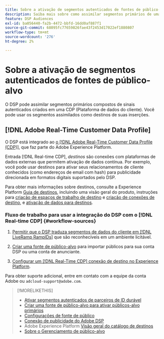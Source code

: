 ```yaml
---
title: Sobre a ativação de segmentos autenticados de fontes de público-alvo
description: Saiba mais sobre como assimilar segmentos primários de uma plataforma de dados do cliente.
feature: DSP Audiences
exl-id: ba056440-fa2b-4472-bbfd-16dd0af887f1
source-git-commit: 68095fc77659826fae43f2453d17022ef1880807
workflow-type: tm+mt
source-wordcount: '276'
ht-degree: 2%

---
```


# Sobre a ativação de segmentos autenticados de fontes de público-alvo

<!-- Doesn't specifically explain what you can do in our UI -->

O DSP pode assimilar segmentos primários compostos de sinais autenticados criados em uma CDP (Plataforma de dados do cliente). Você pode usar os segmentos assimilados como destinos de suas inserções.

## [!DNL Adobe Real-Time Customer Data Profile]

O DSP está integrado ao [o [!DNL Adobe Real-Time Customer Data Profile (CDP)]](https://experienceleague.adobe.com/docs/experience-platform/rtcdp/overview.html?lang=pt-BR), que faz parte do Adobe Experience Platform.

Entrada [!DNL Real-time CDP], *destinos* são conexões com plataformas de dados externas que permitem ativação de dados contínua. Por exemplo, você pode usar destinos para ativar seus relacionamentos de cliente conhecidos (como endereços de email com hash) para publicidade direcionada em formatos digitais suportados pelo DSP.

Para obter mais informações sobre destinos, consulte a Experience Platform [Guia de destinos](https://experienceleague.adobe.com/docs/experience-platform/destinations/home.html), incluindo uma visão geral do produto, instruções para [criação de espaços de trabalho de destino](https://experienceleague.adobe.com/docs/experience-platform/destinations/ui/destinations-workspace.html) e [criação de conexões de destino](https://experienceleague.adobe.com/docs/experience-platform/destinations/ui/connect-destination.html), e [ativação de dados para destinos](https://experienceleague.adobe.com/docs/experience-platform/destinations/ui/activate/activate-segment-streaming-destinations.html).

### Fluxo de trabalho para usar a integração do DSP com o [!DNL Real-time CDP] {#workflow-sources}

1. [Permitir que o DSP traduza segmentos de dados do cliente em [!DNL LiveRamp RampIDs]](source-durable-id.md) que são reconhecíveis em um ambiente licitável.<!-- I don't think I need this here: This requires DSP account-level and campaign-level settings to enable segment sharing with [!DNL LiveRamp], which will translate customer data to [!DNL RampIDs] to create targetable segments. Your Adobe Account Team will perform this configuration. -->

1. [Criar uma fonte de público-alvo](source-create.md) para importar públicos para sua conta DSP ou uma conta de anunciante.

1. [Configurar um [!DNL Real-Time CDP] conexão de destino no Experience Platform](https://experienceleague.adobe.com/docs/experience-platform/destinations/catalog/advertising/adobe-advertising-cloud-connection.html).

Para obter suporte adicional, entre em contato com a equipe da conta Adobe ou `adcloud-support@adobe.com`.

>[!MORELIKETHIS]
>
>* [Ativar segmentos autenticados de parceiros de ID durável](source-durable-id.md)
>* [Criar uma fonte de público-alvo para ativar públicos-alvo primários](source-create.md)
>* [Configurações de fonte de público](source-settings.md)
>* [Conexão de publicidade do Adobe DSP](https://experienceleague.adobe.com/docs/experience-platform/destinations/catalog/advertising/adobe-advertising-cloud-connection.html)
>* Adobe Experience Platform [Visão geral do catálogo de destinos](https://experienceleague.adobe.com/docs/experience-platform/destinations/catalog/overview.html)
>* [Sobre o Gerenciamento de público-alvo](/help/dsp/audiences/audience-about.md)

